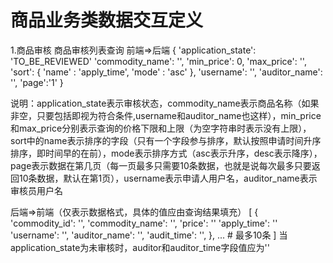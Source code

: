 # 商品业务类数据交互定义
1.商品审核
商品审核列表查询
前端=>后端
{
    'application_state': 'TO_BE_REVIEWED'
    'commodity_name': '',
    'min_price': 0,
    'max_price': '',
    'sort': {
        'name' : 'apply_time',
        'mode' : 'asc'
    },
    'username': '',
    'auditor_name': '',
    'page':'1'
}

说明：application_state表示审核状态，commodity_name表示商品名称（如果非空，只要包括即视为符合条件,username和auditor_name也这样），min_price和max_price分别表示查询的价格下限和上限（为空字符串时表示没有上限），sort中的name表示排序的字段（只有一个字段参与排序，默认按照申请时间升序排序，即时间早的在前），mode表示排序方式（asc表示升序，desc表示降序），page表示数据在第几页（每一页最多只需要10条数据，也就是说每次最多只要返回10条数据，默认在第1页），username表示申请人用户名，auditor_name表示审核员用户名

后端=>前端（仅表示数据格式，具体的值应由查询结果填充）
[
    {
        'commodity_id': '',
        'commodity_name': '',
        'price': ''
        'apply_time': ''
        'username': '',
        'auditor_name': '',
        'audit_time': '',
    },
    ... # 最多10条
]
当application_state为未审核时，auditor和auditor_time字段值应为''

